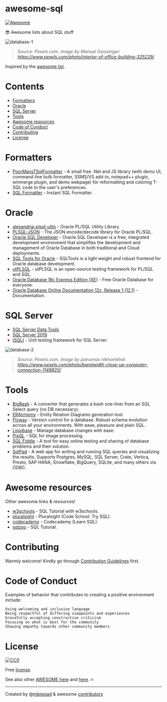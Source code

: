 # awesome-sql

[![Awesome](https://awesome.re/badge-flat.svg)](https://awesome.re)

😎 Awesome lists about SQL stuff

![database-1](https://github.com/mbiesiad/awesome-sql/blob/master/media/db_1.png)

> _Source: Pexels.com, image by Manuel Geissinger: https://www.pexels.com/photo/interior-of-office-building-325229/_

Inspired by the [awesome list](https://github.com/sindresorhus/awesome).

# Contents

* [Formatters](#formatters)
* [Oracle](#oracle)
* [SQL Server](#sql-server)
* [Tools](#tools)
* [Awesome resources](#awesome-resources)
* [Code of Conduct](#code-of-conduct)
* [Contributing](#contributing)
* [License](#license)

# Formatters

* [PoorMansTSqlFormatter](https://github.com/TaoK/PoorMansTSqlFormatter) - A small free .Net and JS library (with demo UI, command-line bulk formatter, SSMS/VS add-in, notepad++ plugin, winmerge plugin, and demo webpage) for reformatting and coloring T-SQL code to the user's preferences.
* [SQL Formatter](http://www.dpriver.com/pp/sqlformat.htm) - Instant SQL Formatter.

# Oracle

* [alexandria-plsql-utils](https://github.com/mortenbra/alexandria-plsql-utils) - Oracle PL/SQL Utility Library.
* [PLSQL-JSON](https://github.com/doberkofler/PLSQL-JSON) - The JSON encode/decode library for Oracle PL/SQL.
* [Oracle SQL Developer](https://www.oracle.com/database/technologies/appdev/sql-developer.html) - Oracle SQL Developer is a free, integrated development environment that simplifies the development and management of Oracle Database in both traditional and Cloud deployments.
* [SQL Tools for Oracle](https://sourceforge.net/projects/sqlt/) - SQLTools is a light weight and robust frontend for Oracle database development. 
* [utPLSQL](http://utplsql.org/) - utPLSQL is an open-source testing framework for PL/SQL and SQL.
* [Oracle Database 18c Express Edition (XE)](https://www.oracle.com/database/technologies/appdev/xe.html) - Free Oracle Database for everyone.
* [Oracle Database Online Documentation 12c, Release 1 (12.1)](https://docs.oracle.com/database/121/SQLRF/toc.htm) - Documentation.

# SQL Server

* [SQL Server Data Tools](https://docs.microsoft.com/en-us/sql/ssdt/download-sql-server-data-tools-ssdt?redirectedfrom=MSDN&view=sql-server-ver15)
* [SQL Server 2019](https://www.microsoft.com/en-us/sql-server/sql-server-2019)
* [tSQLt](https://tsqlt.org/) - Unit testing framework for SQL Server.

![database-2](https://github.com/mbiesiad/awesome-sql/blob/master/media/db_2.png)

> _Source: Pexels.com, image by panumas nikhomkhai: https://www.pexels.com/photo/bandwidth-close-up-computer-connection-1148820/_

# Tools

* [BigBash](https://github.com/Borisvl/bigbash) - A converter that generates a bash one-liner from an SQL Select query (no DB necessary).
* [ERAlchemy](https://github.com/Alexis-benoist/eralchemy) - Entity Relation Diagrams generation tool.
* [Flyway](https://flywaydb.org/) - Version control for a database. Robust schema evolution across all your environments. With ease, pleasure and plain SQL.
* [Liquibase](https://www.liquibase.org/) - Manage database changes with ease.
* [PixQL](https://github.com/Phildo/pixQL) - SQL for image processing.
* [SQL Fiddle](http://sqlfiddle.com/) - A tool for easy online testing and sharing of database problems and their solution.
* [SqlPad](http://rickbergfalk.github.io/sqlpad/#/) - A web app for writing and running SQL queries and visualizing the results. Supports Postgres, MySQL, SQL Server, Crate, Vertica, Presto, SAP HANA, Snowflake, BigQuery, SQLite, and many others via ODBC.

# Awesome resources

Other awesome links & resources!

* [w3schools](https://www.w3schools.com/sql/default.asp) - SQL Tutorial with w3schools.
* [pluralsight](https://www.pluralsight.com/courses/code-school-try-sql) - Pluralsight (Code School: Try SQL).
* [codecademy](https://www.codecademy.com/learn/learn-sql) - Codecademy (Learn SQL).
* [sqlzoo](https://sqlzoo.net/) - SQL Tutorial.

# Contributing

Warmly welcome! Kindly go through [Contribution Guidelines](CONTRIBUTING.md) first.

# Code of Conduct

Examples of behavior that contributes to creating a positive environment include:

    Using welcoming and inclusive language
    Being respectful of differing viewpoints and experiences
    Gracefully accepting constructive criticism
    Focusing on what is best for the community
    Showing empathy towards other community members

# License
[![CC0](https://mirrors.creativecommons.org/presskit/buttons/88x31/svg/cc-zero.svg)](https://creativecommons.org/publicdomain/zero/1.0/)

Free [license](LICENSE).

See also other [AWESOME here](https://github.com/mbiesiad/awesome-chess) and [here](https://github.com/mbiesiad/awesome-astronomy). :fire:

__________________________________________________

Created by @[mbiesiad](https://github.com/mbiesiad) & awesome [contributors](https://github.com/mbiesiad/awesome-sql/graphs/contributors)
